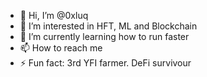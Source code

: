 - 👋 Hi, I’m @0xluq
- 👀 I’m interested in HFT, ML and Blockchain
- 🌱 I’m currently learning how to run faster
- 📫 How to reach me 
- ⚡ Fun fact: 3rd YFI farmer. DeFi survivour

<!---
0xluq/0xluq is a ✨ special ✨ repository because its `README.md` (this file) appears on your GitHub profile.
You can click the Preview link to take a look at your changes.
--->
